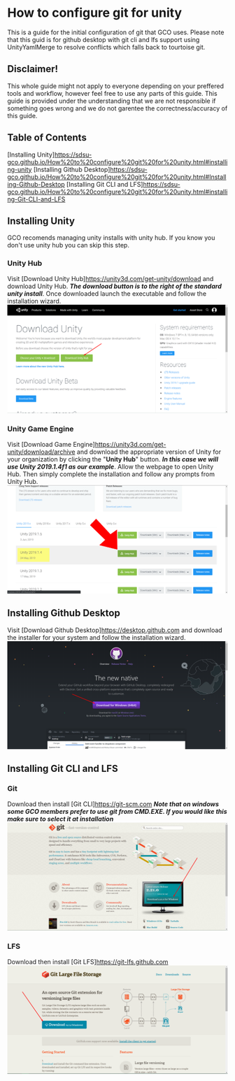 # How to configure git for unity

This is a guide for the initial configuration of git that GCO uses.  Please note that this guid is for github desktop with git cli and lfs support using UnityYamlMerge to resolve conflicts which falls back to tourtoise git.  

## Disclaimer!
This whole guide might not apply to everyone depending on your preffered tools and workflow, however feel free to use any parts of this guide.  This guide is provided under the understanding that we are not responsible if something goes wrong and we do not garentee the correctness/accuracy of this guide.

## Table of Contents
[Installing Unity]https://sdsu-gco.github.io/How%20to%20configure%20git%20for%20unity.html#installing-unity
[Installing Github Desktop]https://sdsu-gco.github.io/How%20to%20configure%20git%20for%20unity.html#Installing-Github-Desktop
[Installing Git CLI and LFS]https://sdsu-gco.github.io/How%20to%20configure%20git%20for%20unity.html#installing-Git-CLI-and-LFS


## Installing Unity

GCO recomends managing unity installs with unity hub.  If you know you don't use unity hub you can skip this step.

### Unity Hub

Visit [Download Unity Hub]https://unity3d.com/get-unity/download and download Unity Hub. ***The download button is to the right of the standard unity install***.  Once downloaded launch the executable and follow the installation wizard.
![Unity Hub Download](https://github.com/SDSU-GCO/SDSU-GCO.github.io/raw/master/Images/UnityHubDownload.png)

### Unity Game Engine

Visit [Download Game Engine]https://unity3d.com/get-unity/download/archive and download the appropriate version of Unity for your organization by clicking the "**Unity Hub**" button. ***In this case we will use Unity 2019.1.4f1 as our example***.  Allow the webpage to open Unity Hub.  Then simply complete the installation and follow any prompts from Unity Hub.
![Unity Game Engine Download](https://github.com/SDSU-GCO/SDSU-GCO.github.io/raw/master/Images/UnityGameEngineDownload.png)

## Installing Github Desktop
Visit [Download Github Desktop]https://desktop.github.com and download the installer for your system and follow the installation wizard.
![Github Desktop](https://github.com/SDSU-GCO/SDSU-GCO.github.io/raw/master/Images/GithubDesktop.png)

## Installing Git CLI and LFS

### Git
Download then install [Git CLI]https://git-scm.com ***Note that on windows some GCO members prefer to use git from CMD.EXE.  If you would like this make sure to select it at installation***
![Git CLI](https://github.com/SDSU-GCO/SDSU-GCO.github.io/raw/master/Images/GitCLI.png)

### LFS
Download then install [Git LFS]https://git-lfs.github.com
![Git LFS](https://github.com/SDSU-GCO/SDSU-GCO.github.io/raw/master/Images/GitLFS.png)
